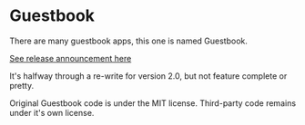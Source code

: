 # Guestbook #

There are many guestbook apps, this one is named Guestbook.

[See release announcement here](http://mbrennek.2nw.net/2013/01/guestbook-open-source.html)

It's halfway through a re-write for version 2.0, but not feature complete
or pretty.

Original Guestbook code is under the MIT license.  Third-party code remains
under it's own license.
